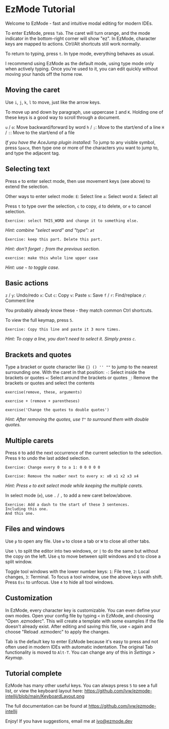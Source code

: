 # EzMode Tutorial

Welcome to EzMode - fast and intuitive modal editing for modern IDEs.

To enter EzMode, press `Tab`. The caret will turn orange,
and the mode indicator in the bottom-right corner will show "ez".
In EzMode, character keys are mapped to actions. Ctrl/Alt shortcuts still work normally.

To return to typing, press `t`. In type mode, everything behaves as usual.

I recommend using EzMode as the default mode, using type mode only when actively typing.
Once you're used to it, you can edit quickly without moving your hands off the home row.


## Moving the caret

Use `i`, `j`, `k`, `l` to move, just like the arrow keys.

To move up and down by paragraph, use uppercase `I` and `K`.
Holding one of these keys is a good way to scroll through a document.

`u` / `o`: Move backward/forward by word
`h` / `;`: Move to the start/end of a line
`H` / `:`: Move to the start/end of a file

*If you have the AceJump plugin installed:*
To jump to any visible symbol, press `Space`,
then type one or more of the characters you want to jump to,
and type the adjacent tag.


## Selecting text

Press `e` to enter select mode, then use movement keys (see above) to extend the selection.

Other ways to enter select mode:
`E`: Select line
`a`: Select word
`A`: Select all

Press `t` to type over the selection, `c` to copy, `d` to delete, or `e` to cancel selection.

```
Exercise: select THIS_WORD and change it to something else.
```
*Hint: combine "select word" and "type": `at`*

```
Exercise: keep this part. Delete this part.
```
*Hint: don't forget `;` from the previous section.*

```
exercise: make this whole line upper case
```
*Hint: use `~` to toggle case.*


## Basic actions

`z` / `y`: Undo/redo
`x`: Cut
`c`: Copy
`v`: Paste
`s`: Save
`f` / `r`: Find/replace
`/`: Comment line

You probably already know these - they match common Ctrl shortcuts.

To view the full keymap, press `5`.

```
Exercise: Copy this line and paste it 3 more times.
```
*Hint: To copy a line, you don't need to select it. Simply press `c`.*


## Brackets and quotes

Type a bracket or quote character like `{} () '' ""` to jump to the nearest surrounding one.
With the caret in that position:
`-`: Select inside the brackets or quotes
`=`: Select around the brackets or quotes
`_`: Remove the brackets or quotes and select the contents

```
exercise(remove, these, arguments)
```

```
exercise + (remove + parentheses)
```

```
exercise('Change the quotes to double quotes')
```
*Hint: After removing the quotes, use `T"` to surround them with double quotes.*


## Multiple carets

Press `0` to add the next occurrence of the current selection to the selection.
Press `9` to undo the last added selection.

```
Exercise: Change every 0 to a 1: 0 0 0 0 0
```

```
Exercise: Remove the number next to every x: x0 x1 x2 x3 x4
```
*Hint: Press `e` to exit select mode while keeping the multiple carets.*

In select mode (`e`), use `.` / `,` to add a new caret below/above.

```
Exercise: Add a dash to the start of these 3 sentences.
Including this one.
And this one.
```


## Files and windows

Use `p` to open any file. Use `w` to close a tab or `W` to close all other tabs.

Use `\` to split the editor into two windows,
or `|` to do the same but without the copy on the left.
Use `q` to move between split windows and `Q` to close a split window.

Toggle tool windows with the lower number keys:
`1`: File tree, `2`: Local changes, `3`: Terminal.
To focus a tool window, use the above keys with shift. Press `Esc` to unfocus.
Use `4` to hide all tool windows.


## Customization

In EzMode, every character key is customizable. You can even define your own modes.
Open your config file by typing `<` in EzMode, and choosing "Open .ezmoderc".
This will create a template with some examples if the file doesn't already exist.
After editing and saving this file, use `<` again and
choose "Reload .ezmoderc" to apply the changes.

Tab is the default key to enter EzMode because it's easy to press and not often used
in modern IDEs with automatic indentation. The original Tab functionality is moved to `Alt-T`.
You can change any of this in *Settings > Keymap*.


## Tutorial complete

EzMode has many other useful keys. You can always press `5` to see a full list,
or view the keyboard layout here:
https://github.com/ivw/ezmode-intellij/blob/main/KeyboardLayout.png

The full documentation can be found at https://github.com/ivw/ezmode-intellij

Enjoy! If you have suggestions, email me at ivo@ezmode.dev
